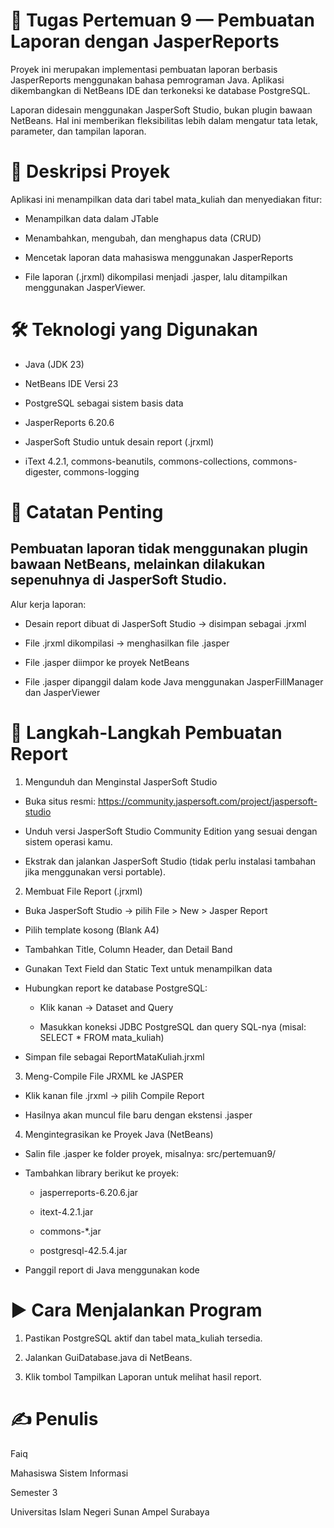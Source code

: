 # 📘 Tugas Pertemuan 9 — Pembuatan Laporan dengan JasperReports

Proyek ini merupakan implementasi pembuatan laporan berbasis JasperReports menggunakan bahasa pemrograman Java.
Aplikasi dikembangkan di NetBeans IDE dan terkoneksi ke database PostgreSQL.

Laporan didesain menggunakan JasperSoft Studio, bukan plugin bawaan NetBeans.
Hal ini memberikan fleksibilitas lebih dalam mengatur tata letak, parameter, dan tampilan laporan.

# 🧩 Deskripsi Proyek

Aplikasi ini menampilkan data dari tabel mata_kuliah dan menyediakan fitur:

- Menampilkan data dalam JTable

- Menambahkan, mengubah, dan menghapus data (CRUD)

- Mencetak laporan data mahasiswa menggunakan JasperReports

- File laporan (.jrxml) dikompilasi menjadi .jasper, lalu ditampilkan menggunakan JasperViewer.

# 🛠️ Teknologi yang Digunakan

- Java (JDK 23)

- NetBeans IDE Versi 23

- PostgreSQL sebagai sistem basis data

- JasperReports 6.20.6

- JasperSoft Studio untuk desain report (.jrxml)

- iText 4.2.1, commons-beanutils, commons-collections, commons-digester, commons-logging

# 🧾 Catatan Penting

## Pembuatan laporan tidak menggunakan plugin bawaan NetBeans, melainkan dilakukan sepenuhnya di JasperSoft Studio.

Alur kerja laporan:

- Desain report dibuat di JasperSoft Studio → disimpan sebagai .jrxml

- File .jrxml dikompilasi → menghasilkan file .jasper

- File .jasper diimpor ke proyek NetBeans

- File .jasper dipanggil dalam kode Java menggunakan JasperFillManager dan JasperViewer

# 🧰 Langkah-Langkah Pembuatan Report

1. Mengunduh dan Menginstal JasperSoft Studio

- Buka situs resmi: https://community.jaspersoft.com/project/jaspersoft-studio

- Unduh versi JasperSoft Studio Community Edition yang sesuai dengan sistem operasi kamu.

- Ekstrak dan jalankan JasperSoft Studio (tidak perlu instalasi tambahan jika menggunakan versi portable).

2. Membuat File Report (.jrxml)

- Buka JasperSoft Studio → pilih File > New > Jasper Report

- Pilih template kosong (Blank A4)

- Tambahkan Title, Column Header, dan Detail Band

- Gunakan Text Field dan Static Text untuk menampilkan data

- Hubungkan report ke database PostgreSQL:

  - Klik kanan → Dataset and Query

  - Masukkan koneksi JDBC PostgreSQL dan query SQL-nya (misal: SELECT * FROM mata_kuliah)

- Simpan file sebagai ReportMataKuliah.jrxml

3. Meng-Compile File JRXML ke JASPER

- Klik kanan file .jrxml → pilih Compile Report

- Hasilnya akan muncul file baru dengan ekstensi .jasper

4. Mengintegrasikan ke Proyek Java (NetBeans)

- Salin file .jasper ke folder proyek, misalnya: src/pertemuan9/

- Tambahkan library berikut ke proyek:

  - jasperreports-6.20.6.jar

  - itext-4.2.1.jar

  - commons-*.jar

  - postgresql-42.5.4.jar

- Panggil report di Java menggunakan kode
  
# ▶️ Cara Menjalankan Program

1. Pastikan PostgreSQL aktif dan tabel mata_kuliah tersedia.

2. Jalankan GuiDatabase.java di NetBeans.

3. Klik tombol Tampilkan Laporan untuk melihat hasil report.

# ✍️ Penulis

Faiq

Mahasiswa Sistem Informasi

Semester 3

Universitas Islam Negeri Sunan Ampel Surabaya
